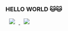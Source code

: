 ### HELLO WORLD 🐱🐱

<a href="https://blog.naver.com/jjjo0o">
    <img 
        src="http://img.shields.io/badge/-Tech%20Blog-655ced?style=flat&logo=github&link=https://blog.naver.com/jjjo0o"
        style="height : auto; margin-left : 10px; margin-right : 10px;"/>
</a>
<a href="mailto:jsy20010427@gmail.com">
    <img 
        src="https://img.shields.io/badge/Gmail-d14836?style=flat-square&logo=Gmail&logoColor=white&link=mailto:jsy20010427@gmail.com"
        style="height : auto; margin-left : 10px; margin-right : 10px;"/>
</a>






